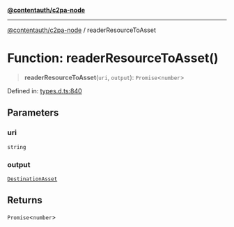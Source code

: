 [**@contentauth/c2pa-node**](../README.md)

***

[@contentauth/c2pa-node](../README.md) / readerResourceToAsset

# Function: readerResourceToAsset()

> **readerResourceToAsset**(`uri`, `output`): `Promise`\<`number`\>

Defined in: [types.d.ts:840](https://github.com/contentauth/c2pa-node-v2/blob/8bb2490bb1f0c6c00c0930669451a7750cccfebc/js-src/types.d.ts#L840)

## Parameters

### uri

`string`

### output

[`DestinationAsset`](../type-aliases/DestinationAsset.md)

## Returns

`Promise`\<`number`\>
